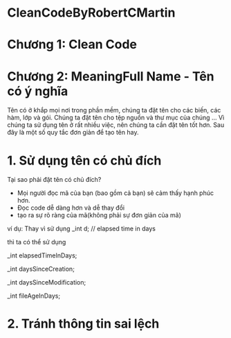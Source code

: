 # CleanCodeByRobertCMartin

# Chương 1: Clean Code
# Chương 2: MeaningFull Name - Tên có ý nghĩa
Tên có ở khắp mọi nơi trong phần mềm, chúng ta đặt tên cho các biến, các hàm, lớp và gói. Chúng ta đặt tên cho tệp nguồn và thư mục của chúng ... Vì chúng ta sử dụng tên ở rất nhiều việc, nên chúng ta cần đặt tên tốt hơn. Sau đây là một số quy tắc đơn giản để tạo tên hay.
# 1. Sử dụng tên có chủ đích
Tại sao phải đặt tên có chủ đích?
- Mọi người đọc mã của bạn (bao gồm cả bạn) sẽ cảm thấy hạnh phúc hơn.
- Đọc code dễ dàng hơn và dễ thay đổi
- tạo ra sự rõ ràng của mã(không phải sự đơn giản của mã)

ví dụ: Thay vì sử dụng _int d; // elapsed time in days

thì ta có thể sử dụng

_int elapsedTimeInDays;

_int daysSinceCreation;

_int daysSinceModification;

_int fileAgeInDays;

# 2. Tránh thông tin sai lệch
